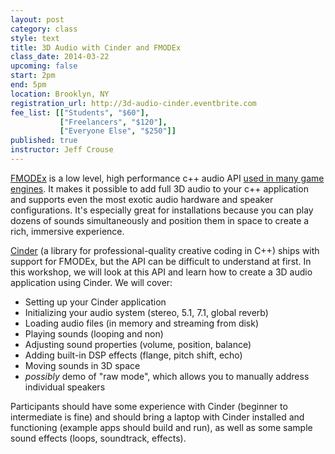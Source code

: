 ```yaml
---
layout: post
category: class
style: text
title: 3D Audio with Cinder and FMODEx
class_date: 2014-03-22 
upcoming: false
start: 2pm
end: 5pm
location: Brooklyn, NY
registration_url: http://3d-audio-cinder.eventbrite.com
fee_list: [["Students", "$60"],
           ["Freelancers", "$120"],
           ["Everyone Else", "$250"]]
published: true
instructor: Jeff Crouse
---
```



[FMODEx](http://www.fmod.org/) is a low level, high performance c++ audio API [used in many game engines](http://en.wikipedia.org/wiki/FMOD#Games_using_FMOD). It makes it possible to add full 3D audio to your c++ application and supports even the most exotic audio hardware and speaker configurations. It's especially great for installations because you can play dozens of sounds simultaneously and position them in space to create a rich, immersive experience.

[Cinder](http://libcinder.org/) (a library for professional-quality creative coding in C++) ships with support for FMODEx, but the API can be difficult to understand at first. In this workshop, we will look at this API and learn how to create a 3D audio application using Cinder.  We will cover:

- Setting up your Cinder application
- Initializing your audio system (stereo, 5.1, 7.1, global reverb)
- Loading audio files (in memory and streaming from disk)
- Playing sounds (looping and non)
- Adjusting sound properties (volume, position, balance)
- Adding built-in DSP effects (flange, pitch shift, echo)
- Moving sounds in 3D space 
- *possibly* demo of "raw mode", which allows you to manually address individual speakers

Participants should have some experience with Cinder (beginner to intermediate is fine) and should bring a laptop with Cinder installed and functioning (example apps should build and run), as well as some sample sound effects (loops, soundtrack, effects).